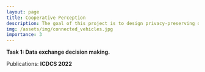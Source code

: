 ```yaml
---
layout: page
title: Cooperative Perception
description: The goal of this project is to design privacy-preserving data-sharing strategies for connected autonomous vehicles (CAV). 
img: /assets/img/connected_vehicles.jpg
importance: 3
---
```


**Task 1: Data exchange decision making.**

Publications: **ICDCS 2022**
